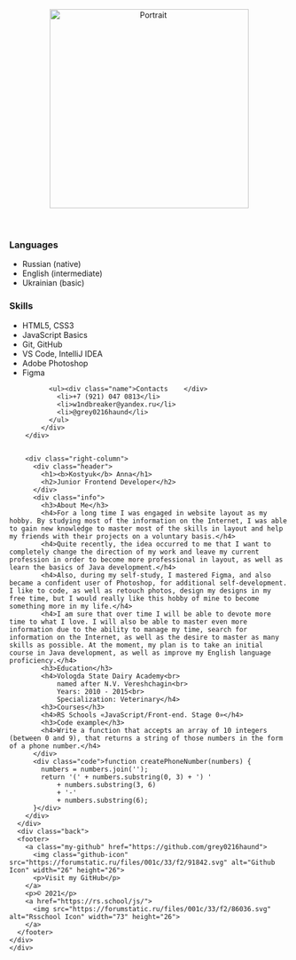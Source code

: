 <!DOCTYPE html>
<html lang="en">
  <head>
    <meta charset="UTF-8" />
    <meta http-equiv="X-UA-Compatible" content="IE=edge" />
    <meta name="viewport" content="width=device-width, initial-scale=1.0" />
    <title>Project</title>
    <link rel="stylesheet" href="style.css" />
    <style>
      a {
        text-decoration: none;
      }
    </style>
  </head>

  <body>
    <div class="container">
      <div class="columns">
        <div class="left-column">
          <header>
            <img
              src="https://i.ibb.co/cYyS1DY/321c37c92b7380e063ae48dcfb89c9d4.png"
              alt="Portrait"
              width="359"
              height="auto"
            />
          </header>
          <div class="main">
              <h3>Languages</h3>
              <ul>
                <li>Russian (native)</li>
                <li>English (intermediate)</li>
                <li>Ukrainian (basic)</li>
              </ul>
              <h3>Skills</h3>
              <ul>
                <li>HTML5, CSS3</li>
                <li>JavaScript Basics</li>
                <li>Git, GitHub</li>
                <li>VS Code, IntelliJ IDEA</li>
                <li>Adobe Photoshop</li>
                <li>Figma</li>
              </ul>

              <ul><div class="name">Contacts    </div>
                <li>+7 (921) 047 0813</li>
                <li>w1ndbreaker@yandex.ru</li>
                <li>@grey0216haund</li>
              </ul>
            </div>
        </div>


        <div class="right-column">
          <div class="header">
            <h1><b>Kostyuk</b> Anna</h1>
            <h2>Junior Frontend Developer</h2>
          </div>
          <div class="info">
            <h3>About Me</h3>
            <h4>For a long time I was engaged in website layout as my hobby. By studying most of the information on the Internet, I was able to gain new knowledge to master most of the skills in layout and help my friends with their projects on a voluntary basis.</h4>
            <h4>Quite recently, the idea occurred to me that I want to completely change the direction of my work and leave my current profession in order to become more professional in layout, as well as learn the basics of Java development.</h4>
            <h4>Also, during my self-study, I mastered Figma, and also became a confident user of Photoshop, for additional self-development. I like to code, as well as retouch photos, design my designs in my free time, but I would really like this hobby of mine to become something more in my life.</h4>
            <h4>I am sure that over time I will be able to devote more time to what I love. I will also be able to master even more information due to the ability to manage my time, search for information on the Internet, as well as the desire to master as many skills as possible. At the moment, my plan is to take an initial course in Java development, as well as improve my English language proficiency.</h4>
            <h3>Education</h3>
            <h4>Vologda State Dairy Academy<br>
                named after N.V. Vereshchagin<br>                
                Years: 2010 - 2015<br>            
                Specialization: Veterinary</h4>
            <h3>Courses</h3>
            <h4>RS Schools «JavaScript/Front-end. Stage 0»</h4>
            <h3>Code example</h3>
            <h4>Write a function that accepts an array of 10 integers (between 0 and 9), that returns a string of those numbers in the form of a phone number.</h4>
          </div>
          <div class="code">function createPhoneNumber(numbers) {
            numbers = numbers.join('');
            return '(' + numbers.substring(0, 3) + ') ' 
                + numbers.substring(3, 6) 
                + '-' 
                + numbers.substring(6);
          }</div>
        </div>
      </div>
      <div class="back">
      <footer>
        <a class="my-github" href="https://github.com/grey0216haund">
          <img class="github-icon" src="https://forumstatic.ru/files/001c/33/f2/91842.svg" alt="Github Icon" width="26" height="26">
          <p>Visit my GitHub</p>
        </a>
        <p>© 2021</p>
        <a href="https://rs.school/js/">
          <img src="https://forumstatic.ru/files/001c/33/f2/86036.svg" alt="Rsschool Icon" width="73" height="26">
        </a>
      </footer>
    </div>
    </div>
  </body>
</html>
